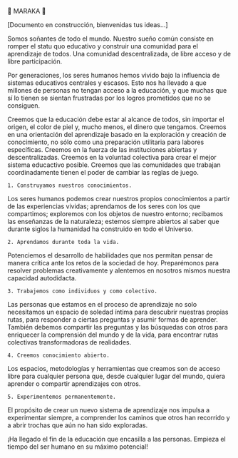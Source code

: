 :rocket: MARAKA :rocket:

[Documento en construcción, bienvenidas tus ideas...]

Somos soñantes de todo el mundo. Nuestro sueño común consiste en romper el statu quo educativo y construir una comunidad para el aprendizaje de todos. Una comunidad descentralizada, de libre acceso y de libre participación.

Por generaciones, los seres humanos hemos vivido bajo la influencia de sistemas educativos centrales y escasos. Esto nos ha llevado a que millones de personas no tengan acceso a la educación, y que muchas que sí lo tienen se sientan frustradas por los logros prometidos que no se consiguen.

Creemos que la educación debe estar al alcance de todos, sin importar el origen, el color de piel y, mucho menos, el dinero que tengamos. Creemos en una orientación del aprendizaje basado en la exploración y creación de conocimiento, no sólo como una preparación utilitaria para labores específicas. Creemos en la fuerza de las instituciones abiertas y descentralizadas. Creemos en la voluntad colectiva para crear el mejor sistema educactivo posible. Creemos que las comunidades que trabajan coordinadamente tienen el poder de cambiar las reglas de juego.

    1. Construyamos nuestros conocimientos.
Los seres humanos podemos crear nuestros propios conocimientos a partir de las experiencias vividas; 	aprendamos de los seres con los que compartimos; exploremos con los objetos de nuestro entorno; recibamos las enseñanzas de la naturaleza; estemos siempre abiertos al saber que durante siglos la humanidad ha construido en todo el Universo. 
    
    2. Aprendamos durante toda la vida. 
Potenciemos el desarrollo de habilidades que nos permitan pensar de manera crítica ante los retos de la sociedad de hoy. Preparémonos para resolver problemas creativamente y alentemos en nosotros mismos nuestra capacidad autodidacta.
    
    3. Trabajemos como individuos y como colectivo. 
Las personas que estamos en el proceso de aprendizaje no solo necesitamos un espacio de soledad íntima para descubrir nuestras propias rutas, para responder a ciertas preguntas y asumir formas de aprender. También  debemos compartir las preguntas y las búsquedas con otros para enriquecer la comprensión del mundo y de la vida, para encontrar rutas colectivas transformadoras de realidades.
    
    4. Creemos conocimiento abierto. 
Los espacios, metodologías y herramientas que creamos son de acceso libre para cualquier persona que, desde cualquier lugar del mundo, quiera aprender o compartir aprendizajes con otros.
    
    5. Experimentemos permanentemente. 
El propósito de crear un nuevo sistema de aprendizaje nos impulsa a experimentar siempre, a comprender los caminos que otros han recorrido y a abrir trochas que aún no han sido exploradas.

¡Ha llegado el fin de la educación que encasilla a las personas. Empieza el tiempo del ser humano en su máximo potencial!
